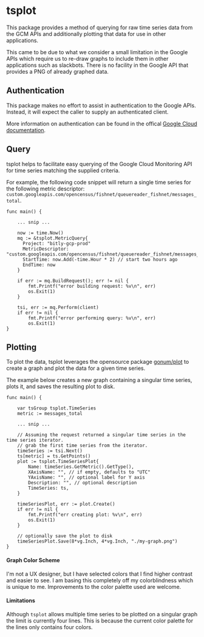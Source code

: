 # tsplot
This package provides a method of querying for raw time series data from the GCM APIs and additionally plotting that data for use in other applications.

This came to be due to what we consider a small limitation in the Google APIs which require us to re-draw graphs to include them in other applications such as
slackbots. There is no facility in the Google API that provides a PNG of already graphed data.

## Authentication
This package makes no effort to assist in authentication to the Google APIs.
Instead, it will expect the caller to supply an authenticated client.

More information on authentication can be found in the offical [Google Cloud documentation](https://cloud.google.com/docs/authentication).

## Query
tsplot helps to facilitate easy querying of the Google Cloud Monitoring API for time series matching the supplied criteria.

For example, the following code snippet will return a single time series for the following metric descriptor: `custom.googleapis.com/opencensus/fishnet/queuereader_fishnet/messages_total`.
```
func main() {

    ... snip ...

    now := time.Now()
    mq := &tsplot.MetricQuery{
      Project: "bitly-gcp-prod"
      MetricDescriptor: "custom.googleapis.com/opencensus/fishnet/queuereader_fishnet/messages_total"
      StartTime: now.Add(-time.Hour * 2) // start two hours ago
      EndTime: now
    }

    if err := mq.BuildRequest(); err != nil {
        fmt.Printf("error building request: %v\n", err)
        os.Exit(1)
    }

    tsi, err := mq.Perform(client)
    if err != nil {
        fmt.Printf("error performing query: %v\n", err)
        os.Exit(1)
}
```

## Plotting
To plot the data, tsplot leverages the opensource package [gonum/plot](github.com/gonum/plot) to create a graph and plot the data for a given time series.

The example below creates a new graph containing a singular time series, plots it, and saves the resulting plot to disk.
```
func main() {

    var tsGroup tsplot.TimeSeries
    metric := messages_total

    ... snip ...

    // Assuming the request returned a singular time series in the time series iterator.
    // grab the first time series from the iterator.
    timeSeries := tsi.Next()
    ts[metric] = ts.GetPoints()
    plot := tsplot.TimeSeriesPlot{
        Name: timeSeries.GetMetric().GetType(),
        XAxisName: "", // if empty, defaults to "UTC"
        YAxisName: "", // optional label for Y axis
        Description: "", // optional description
        TimeSeries: ts,
    }

    timeSeriesPlot, err := plot.Create()
    if err != nil {
        fmt.Printf("err creating plot: %v\n", err)
        os.Exit(1)
    }

    // optionally save the plot to disk
    timeSeriesPlot.Save(8*vg.Inch, 4*vg.Inch, "./my-graph.png")
}
```

#### Graph Color Scheme
I'm not a UX designer, but I have selected colors that I find higher contrast
and easier to see. I am basing this completely off my colorblindness which is 
unique to me. Improvements to the color palette used are welcome.

#### Limitations
Although `tsplot` allows multiple time series to be plotted on a singular graph the limit is currently four lines. This is because the current color palette for the lines only contains four colors.
